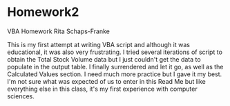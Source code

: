 # Homework2
VBA Homework
Rita Schaps-Franke

This is my first attempt at writing VBA script and although it was educational, it was also very frustrating. 
I tried several iterations of script to obtain the Total Stock Volume data but I just couldn't get the data to populate in the output table.
I finally surrendered and let it go, as well as the Calculated Values section. I need much more practice but I gave it my best.
I'm not sure what was expected of us to enter in this Read Me but like everything else in this class, it's my first experience with computer sciences. 
